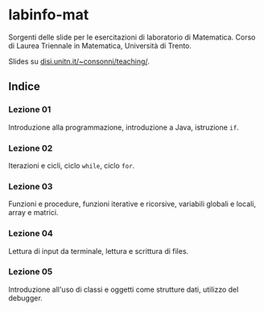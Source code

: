 # labinfo-mat
Sorgenti delle slide per le esercitazioni di laboratorio di Matematica.
Corso di Laurea Triennale in Matematica, Università di Trento.

Slides su [disi.unitn.it/~consonni/teaching/](http://disi.unitn.it/~consonni/teaching/).

## Indice

### Lezione 01
Introduzione alla programmazione, introduzione a Java, istruzione `if`.

### Lezione 02
Iterazioni e cicli, ciclo `while`, ciclo `for`.

### Lezione 03
Funzioni e procedure, funzioni iterative e ricorsive, variabili globali e locali, array e matrici.

### Lezione 04
Lettura di input da terminale, lettura e scrittura di files. 

### Lezione 05
Introduzione all'uso di classi e oggetti come strutture dati, utilizzo del debugger.
